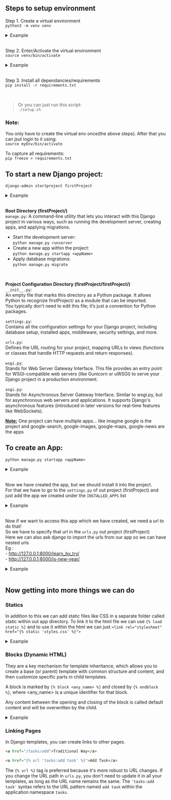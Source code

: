 ## Steps to setup environment
Step 1. Create a virtual environment<br>
`python3 -m venv venv`
<details>
<summary>Example</summary>

    ssharan@ssharan-mbp Django % python3 -m venv myEnv
    ssharan@ssharan-mbp Django % ls
    myEnv
</details>

<br>

Step 2. Enter/Activate the virtual environment<br>
`source venv/bin/activate`
<details>
<summary>Example</summary>

    ssharan@ssharan-mbp Django % source myEnv/bin/activate
    (myEnv) ssharan@ssharan-mbp Django % 

    source venv/bin/activate  # On macOS/Linux
    venv\Scripts\activate     # On Windows

</details>

<br>

Step 3. Install all dependancies/requirements<br>
`pip install -r requirements.txt`

<br>

> Or you can just run this script:<br>
`./setup.sh`


### Note:
You only have to create the virtual env once(the above steps). After that you can jsut login to it using:<br>`source myEnv/bin/activate`

To capture all requirements:<br>
`pip freeze > requirements.txt`


## To start a new Django project:<br>
`django-admin startproject firstProject`
<details>
<summary>Example</summary>

    (myEnv) ssharan@ssharan-mbp Django % django-admin startproject firstProject
    (myEnv) ssharan@ssharan-mbp Django % cd firstProject 
    (myEnv) ssharan@ssharan-mbp firstProject % ls
    firstProject    manage.py
    (myEnv) ssharan@ssharan-mbp firstProject % tree
    .
    ├── firstProject
    │   ├── __init__.py
    │   ├── asgi.py
    │   ├── settings.py
    │   ├── urls.py
    │   └── wsgi.py
    └── manage.py

    2 directories, 6 files
</details>

<br>

<b>Root Directory (firstProject/)</b><br>
`manage.py`: A command-line utility that lets you interact with this Django project in various ways, such as running the development server, creating apps, and applying migrations.
- Start the development server:<br>
`python manage.py runserver`<br>
- Create a new app within the project:<br>
`python manage.py startapp <appName>`<br>
- Apply database migrations:<br>
`python manage.py migrate`<br>
<br>

<b>Project Configuration Directory (firstProject/firstProject/)</b><br>
`__init__.py`: <br>
An empty file that marks this directory as a Python package. It allows Python to recognize firstProject/ as a module that can be imported.<br>
You typically don’t need to edit this file; it’s just a convention for Python packages.

`settings.py`: <br>
Contains all the configuration settings for your Django project, including database setup, installed apps, middleware, security settings, and more.

`urls.py`: <br>
Defines the URL routing for your project, mapping URLs to views (functions or classes that handle HTTP requests and return responses).

`wsgi.py`: <br>
Stands for Web Server Gateway Interface. This file provides an entry point for WSGI-compatible web servers (like Gunicorn or uWSGI) to serve your Django project in a production environment.

`asgi.py`: <br>
Stands for Asynchronous Server Gateway Interface. Similar to wsgi.py, but for asynchronous web servers and applications. It supports Django's asynchronous features (introduced in later versions for real-time features like WebSockets).

<u><b>Note:</b></u> One project can have multiple apps... like imagine google is the project and google-search, google-images, google-maps, google-news are the apps

##   To create an App:<br>
`python manage.py startapp <appName>`
<details>
<summary>Example</summary>

    (myEnv) ssharan@ssharan-mbp firstProject % python manage.py startapp learn_by_try 
    (myEnv) ssharan@ssharan-mbp firstProject % cd learn_by_try 
    (myEnv) ssharan@ssharan-mbp learn_by_try % tree
    .
    ├── __init__.py
    ├── admin.py
    ├── apps.py
    ├── migrations
    │   └── __init__.py
    ├── models.py
    ├── tests.py
    └── views.py

    2 directories, 7 files
</details>

<br>

Now we have created the app, but we should install it into the project. <br>
For that we have to go to the `settings.py` of out project (firstProject) and just add the app we created under the `INSTALLED_APPS` list
<details>
<summary>Example</summary>

       INSTALLED_APPS = [
    +       'learn_by_try',
            'django.contrib.admin',
            'django.contrib.auth',
            'django.contrib.contenttypes',
            'django.contrib.sessions',
            'django.contrib.messages',
            'django.contrib.staticfiles',
        ]
</details>

<br>

Now if we want to access this app which we have created, we need a url to do that!<br>
So we have to specify that url in the `urls.py` out project (firstProject)<br>
Here we can also ask django to import the urls from our app so we can have nested urls<br>
Eg : <br>
    - http://127.0.0.1:8000/learn_by_try/ <br>
    - http://127.0.0.1:8000/is-new-year/<br>
<details>
<summary>Example</summary>

        from django.contrib import admin
        from django.urls import include, path

        urlpatterns = [
            path('admin/', admin.site.urls),
    +       path('learn_by_try/', include('learn_by_try.urls')),
    +       path('is-new-year/', include('newyear.urls')),
        ]
</details>

<br>

## Now getting into more things we can do

### Statics

In addition to this we can add static files like CSS in a separate folder called static within out app directory. To link it to the html file we can use `{% load static %}` and to use it within the html we can just `<link rel="stylesheet" href="{% static 'styles.css' %}">`

<details>
<summary>Example</summary>
 
     myEnvssharan@ssharan-mbp newyear % tree
     .
     ├── __init__.py
     ├── __pycache__
     │   ├── __init__.cpython-313.pyc
     │   ├── admin.cpython-313.pyc
     │   ├── apps.cpython-313.pyc
     │   ├── models.cpython-313.pyc
     │   ├── urls.cpython-313.pyc
     │   └── views.cpython-313.pyc
     ├── admin.py
     ├── apps.py
     ├── migrations
     │   ├── __init__.py
     │   └── __pycache__
     │       └── __init__.cpython-313.pyc
     ├── models.py
+    ├── static
     │   └── styles.css
     ├── templates
     │   ├── daysToNY.html
     │   └── isnewyear.html
     ├── tests.py
     ├── urls.py
     └── views.py
 
     6 directories, 18 files
</details>

### Blocks (Dynamic HTML)

They are a key mechanism for template inheritance, which allows you to create a base (or parent) template with common structure and content, and then customize specific parts in child templates.<br>

A block is marked by `{% block <any_name> %}` and closed by `{% endblock %}`, where <any_name> is a unique identifier for that block.<br>

Any content between the opening and closing of the block is called default content and will be overwritten by the child.

<details>
<summary>Example</summary>
 
    {% block <any_name> %}
    <!-- Default content or placeholder -->
    {% endblock %}

base.html

```html
    <!DOCTYPE html>
    <html>
    <head>
    <title>{% block title %}My Site{% endblock %}</title>
    </head>
    <body>
    <header>
        <h1>Welcome to My Site</h1>
    </header>
    <main>
        {% block content %}
        <p>This is the default content.
           !!!And will not overwritten by the child!!!
        </p>
        {% endblock %}
    </main>
    <footer>
        <p>© 2025 My Site</p>
    </footer>
    </body>
    </html>
```

child.html

```html
    {% extends "base.html" %}

    {% block title %}
    Home - My Site
    {% endblock %}

    {% block content %}
    <h2>Welcome to the Home Page</h2>
    <p>This is the customized content for the home page.</p>
    {% endblock %}
```

rendered result

```html
    <!DOCTYPE html>
    <html>
    <head>
    <title>Home - My Site</title>
    </head>
    <body>
    <header>
        <h1>Welcome to My Site</h1>
    </header>
    <main>
        <h2>Welcome to the Home Page</h2>
        <p>This is the customized content for the home page.</p>
    </main>
    <footer>
        <p>© 2025 My Site</p>
    </footer>
    </body>
    </html>
```
</details>

### Linking Pages

In Django templates, you can create links to other pages.

<!-- This is how we normally would add a link to the page: -->
```html
<a href="/tasks/add">Traditional Way</a>
```

<!-- But we can use Django's url template tag to generate the URL for us: -->
<!-- This works by referencing the name of the URL pattern we gave in our urls.py file.
    In this case, the name of the URL pattern is 'add task'. We can see this in the urls.py file in the tasks app. -->
```html
<a href="{% url 'tasks:add task' %}">Add Task</a>
```
The `{% url %}` tag is preferred because it's more robust to URL changes. If you change the URL path in `urls.py`, you don't need to update it in all your templates, as long as the URL name remains the same. The `'tasks:add task'` syntax refers to the URL pattern named `add task` within the application namespace `tasks`.


